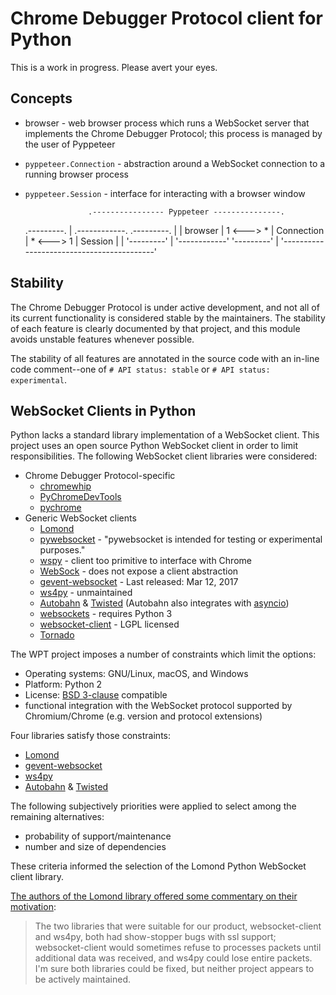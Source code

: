 # Chrome Debugger Protocol client for Python

This is a work in progress. Please avert your eyes.

## Concepts

- browser - web browser process which runs a WebSocket server that implements
  the Chrome Debugger Protocol; this process is managed by the user of
  Pyppeteer
- `pyppeteer.Connection` - abstraction around a WebSocket connection to a
  running browser process
- `pyppeteer.Session` - interface for interacting with a browser window

                    .---------------- Pyppeteer ---------------.
    .---------.     |     .------------.           .---------. |
    | browser | 1 <---> * | Connection | * <---> 1 | Session | |
    '---------'     |     '------------'           '---------' |
                    '------------------------------------------'

## Stability

The Chrome Debugger Protocol is under active development, and not all of its
current functionality is considered stable by the maintainers. The stability of
each feature is clearly documented by that project, and this module avoids
unstable features whenever possible.

The stability of all features are annotated in the source code with an in-line
code comment--one of `# API status: stable` or `# API status: experimental`.

## WebSocket Clients in Python

Python lacks a standard library implementation of a WebSocket client. This
project uses an open source Python WebSocket client in order to limit
responsibilities. The following WebSocket client libraries were considered:

- Chrome Debugger Protocol-specific
  - [chromewhip](https://github.com/chuckus/chromewhip)
  - [PyChromeDevTools](https://github.com/marty90/PyChromeDevTools)
  - [pychrome](https://github.com/fate0/pychrome)
- Generic WebSocket clients
  - [Lomond](https://pypi.org/project/lomond/)
  - [pywebsocket](https://github.com/google/pywebsocket) - "pywebsocket is
    intended for testing or experimental purposes."
  - [wspy](https://github.com/taddeus/wspy) - client too primitive to interface
    with Chrome
  - [WebSock](https://pypi.org/project/websock/) - does not expose a client
    abstraction
  - [gevent-websocket](https://pypi.org/project/gevent-websocket/) - Last
    released: Mar 12, 2017
  - [ws4py](https://github.com/Lawouach/WebSocket-for-Python) - unmaintained
  - [Autobahn](https://crossbar.io/autobahn/#python) &
    [Twisted](http://twistedmatrix.com/) (Autobahn also integrates with
    [asyncio](http://docs.python.org/3.4/library/asyncio.html))
  - [websockets](https://pypi.org/project/websockets/) - requires Python 3
  - [websocket-client](https://pypi.org/project/websocket-client/) - LGPL licensed
  - [Tornado](http://www.tornadoweb.org/)

The WPT project imposes a number of constraints which limit the options:

- Operating systems: GNU/Linux, macOS, and Windows
- Platform: Python 2
- License: [BSD
  3-clause](https://github.com/web-platform-tests/wpt/blob/5acd3bcf6609691afc493aed8cb4446e8dc796ee/LICENSE.md)
  compatible
- functional integration with the WebSocket protocol supported by
  Chromium/Chrome (e.g. version and protocol extensions)

Four libraries satisfy those constraints:

- [Lomond](https://pypi.org/project/lomond/)
- [gevent-websocket](https://pypi.org/project/gevent-websocket/)
- [ws4py](https://github.com/Lawouach/WebSocket-for-Python)
- [Autobahn](https://crossbar.io/autobahn/#python) &
  [Twisted](http://twistedmatrix.com/)

The following subjectively priorities were applied to select among the
remaining alternatives:

- probability of support/maintenance
- number and size of dependencies

These criteria informed the selection of the Lomond Python WebSocket client
library.

[The authors of the Lomond library offered some commentary on their
motivation](http://www.tornadoweb.org/):

> The two libraries that were suitable for our product, websocket-client and
> ws4py, both had show-stopper bugs with ssl support; websocket-client would
> sometimes refuse to processes packets until additional data was received, and
> ws4py could lose entire packets. I'm sure both libraries could be fixed, but
> neither project appears to be actively maintained.
